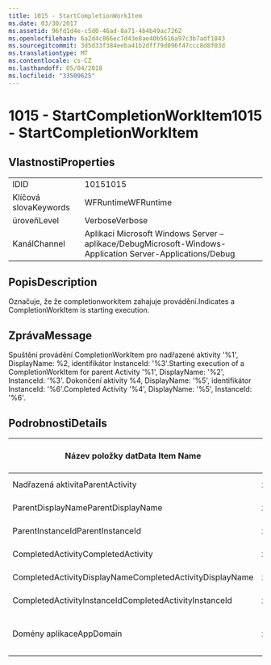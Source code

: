 ```yaml
---
title: 1015 - StartCompletionWorkItem
ms.date: 03/30/2017
ms.assetid: 96fd1d4e-c5d0-46ad-8a71-4b4b49ac7262
ms.openlocfilehash: 6a2d4c866ec7d43e8ae40b5616a97c3b7adf1843
ms.sourcegitcommit: 3d5d33f384eeba41b2dff79d096f47ccc8d8f03d
ms.translationtype: MT
ms.contentlocale: cs-CZ
ms.lasthandoff: 05/04/2018
ms.locfileid: "33509625"
---
```

# <a name="1015---startcompletionworkitem"></a><span data-ttu-id="b7ace-102">1015 - StartCompletionWorkItem</span><span class="sxs-lookup"><span data-stu-id="b7ace-102">1015 - StartCompletionWorkItem</span></span>
## <a name="properties"></a><span data-ttu-id="b7ace-103">Vlastnosti</span><span class="sxs-lookup"><span data-stu-id="b7ace-103">Properties</span></span>  
  
|||  
|-|-|  
|<span data-ttu-id="b7ace-104">ID</span><span class="sxs-lookup"><span data-stu-id="b7ace-104">ID</span></span>|<span data-ttu-id="b7ace-105">1015</span><span class="sxs-lookup"><span data-stu-id="b7ace-105">1015</span></span>|  
|<span data-ttu-id="b7ace-106">Klíčová slova</span><span class="sxs-lookup"><span data-stu-id="b7ace-106">Keywords</span></span>|<span data-ttu-id="b7ace-107">WFRuntime</span><span class="sxs-lookup"><span data-stu-id="b7ace-107">WFRuntime</span></span>|  
|<span data-ttu-id="b7ace-108">úroveň</span><span class="sxs-lookup"><span data-stu-id="b7ace-108">Level</span></span>|<span data-ttu-id="b7ace-109">Verbose</span><span class="sxs-lookup"><span data-stu-id="b7ace-109">Verbose</span></span>|  
|<span data-ttu-id="b7ace-110">Kanál</span><span class="sxs-lookup"><span data-stu-id="b7ace-110">Channel</span></span>|<span data-ttu-id="b7ace-111">Aplikaci Microsoft Windows Server – aplikace/Debug</span><span class="sxs-lookup"><span data-stu-id="b7ace-111">Microsoft-Windows-Application Server-Applications/Debug</span></span>|  
  
## <a name="description"></a><span data-ttu-id="b7ace-112">Popis</span><span class="sxs-lookup"><span data-stu-id="b7ace-112">Description</span></span>  
 <span data-ttu-id="b7ace-113">Označuje, že že completionworkitem zahajuje provádění.</span><span class="sxs-lookup"><span data-stu-id="b7ace-113">Indicates a CompletionWorkItem is starting execution.</span></span>  
  
## <a name="message"></a><span data-ttu-id="b7ace-114">Zpráva</span><span class="sxs-lookup"><span data-stu-id="b7ace-114">Message</span></span>  
 <span data-ttu-id="b7ace-115">Spuštění provádění CompletionWorkItem pro nadřazené aktivity '%1', DisplayName: %2, identifikátor InstanceId: '%3'.</span><span class="sxs-lookup"><span data-stu-id="b7ace-115">Starting execution of a CompletionWorkItem for parent Activity '%1', DisplayName: '%2', InstanceId: '%3'.</span></span> <span data-ttu-id="b7ace-116">Dokončení aktivity %4, DisplayName: '%5', identifikátor InstanceId: '%6'.</span><span class="sxs-lookup"><span data-stu-id="b7ace-116">Completed Activity '%4', DisplayName: '%5', InstanceId: '%6'.</span></span>  
  
## <a name="details"></a><span data-ttu-id="b7ace-117">Podrobnosti</span><span class="sxs-lookup"><span data-stu-id="b7ace-117">Details</span></span>  
  
|<span data-ttu-id="b7ace-118">Název položky dat</span><span class="sxs-lookup"><span data-stu-id="b7ace-118">Data Item Name</span></span>|<span data-ttu-id="b7ace-119">Datová položka – Typ</span><span class="sxs-lookup"><span data-stu-id="b7ace-119">Data Item Type</span></span>|<span data-ttu-id="b7ace-120">Popis</span><span class="sxs-lookup"><span data-stu-id="b7ace-120">Description</span></span>|  
|--------------------|--------------------|-----------------|  
|<span data-ttu-id="b7ace-121">Nadřazená aktivita</span><span class="sxs-lookup"><span data-stu-id="b7ace-121">ParentActivity</span></span>|<span data-ttu-id="b7ace-122">xs:String</span><span class="sxs-lookup"><span data-stu-id="b7ace-122">xs:string</span></span>|<span data-ttu-id="b7ace-123">Název typu nadřazené aktivity.</span><span class="sxs-lookup"><span data-stu-id="b7ace-123">The type name of the parent activity.</span></span>|  
|<span data-ttu-id="b7ace-124">ParentDisplayName</span><span class="sxs-lookup"><span data-stu-id="b7ace-124">ParentDisplayName</span></span>|<span data-ttu-id="b7ace-125">xs:String</span><span class="sxs-lookup"><span data-stu-id="b7ace-125">xs:string</span></span>|<span data-ttu-id="b7ace-126">Zobrazovaný název nadřazené aktivity.</span><span class="sxs-lookup"><span data-stu-id="b7ace-126">The display name of the parent activity.</span></span>|  
|<span data-ttu-id="b7ace-127">ParentInstanceId</span><span class="sxs-lookup"><span data-stu-id="b7ace-127">ParentInstanceId</span></span>|<span data-ttu-id="b7ace-128">xs:String</span><span class="sxs-lookup"><span data-stu-id="b7ace-128">xs:string</span></span>|<span data-ttu-id="b7ace-129">Id instance nadřazené aktivity.</span><span class="sxs-lookup"><span data-stu-id="b7ace-129">The instance id of the parent activity.</span></span>|  
|<span data-ttu-id="b7ace-130">CompletedActivity</span><span class="sxs-lookup"><span data-stu-id="b7ace-130">CompletedActivity</span></span>|<span data-ttu-id="b7ace-131">xs:String</span><span class="sxs-lookup"><span data-stu-id="b7ace-131">xs:string</span></span>|<span data-ttu-id="b7ace-132">Název typu dokončené aktivity.</span><span class="sxs-lookup"><span data-stu-id="b7ace-132">The type name of the completed activity.</span></span>|  
|<span data-ttu-id="b7ace-133">CompletedActivityDisplayName</span><span class="sxs-lookup"><span data-stu-id="b7ace-133">CompletedActivityDisplayName</span></span>|<span data-ttu-id="b7ace-134">xs:String</span><span class="sxs-lookup"><span data-stu-id="b7ace-134">xs:string</span></span>|<span data-ttu-id="b7ace-135">Zobrazovaný název dokončené aktivity.</span><span class="sxs-lookup"><span data-stu-id="b7ace-135">The display name of the completed activity.</span></span>|  
|<span data-ttu-id="b7ace-136">CompletedActivityInstanceId</span><span class="sxs-lookup"><span data-stu-id="b7ace-136">CompletedActivityInstanceId</span></span>|<span data-ttu-id="b7ace-137">xs:String</span><span class="sxs-lookup"><span data-stu-id="b7ace-137">xs:string</span></span>|<span data-ttu-id="b7ace-138">Id instance dokončené aktivity.</span><span class="sxs-lookup"><span data-stu-id="b7ace-138">The instance id of the completed activity.</span></span>|  
|<span data-ttu-id="b7ace-139">Domény aplikace</span><span class="sxs-lookup"><span data-stu-id="b7ace-139">AppDomain</span></span>|<span data-ttu-id="b7ace-140">xs:String</span><span class="sxs-lookup"><span data-stu-id="b7ace-140">xs:string</span></span>|<span data-ttu-id="b7ace-141">Řetězec vrácený AppDomain.CurrentDomain.FriendlyName.</span><span class="sxs-lookup"><span data-stu-id="b7ace-141">The string returned by AppDomain.CurrentDomain.FriendlyName.</span></span>|
